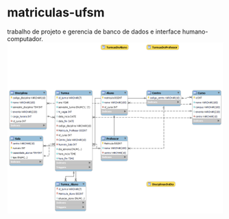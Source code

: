 # matriculas-ufsm
trabalho de projeto e gerencia de banco de dados e interface humano-computador.
![esquema](imagens/diagrama.png)

